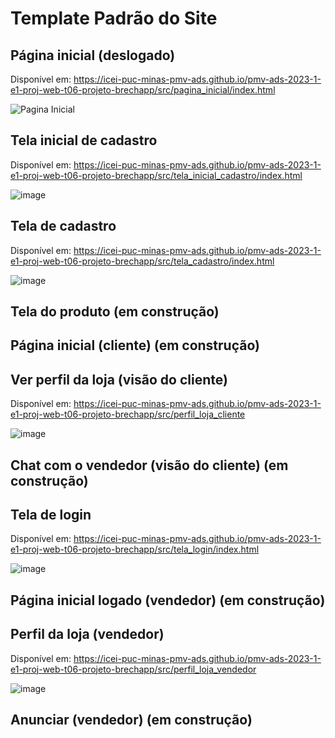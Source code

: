 # Template Padrão do Site

## Página inicial (deslogado)

Disponível em: https://icei-puc-minas-pmv-ads.github.io/pmv-ads-2023-1-e1-proj-web-t06-projeto-brechapp/src/pagina_inicial/index.html

![Pagina Inicial](https://github.com/ICEI-PUC-Minas-PMV-ADS/pmv-ads-2023-1-e1-proj-web-t06-projeto-brechapp/assets/128766835/9df8a700-6372-4d72-b94a-155a5a890d4e)

## Tela inicial de cadastro

Disponível em: https://icei-puc-minas-pmv-ads.github.io/pmv-ads-2023-1-e1-proj-web-t06-projeto-brechapp/src/tela_inicial_cadastro/index.html

![image](https://github.com/ICEI-PUC-Minas-PMV-ADS/pmv-ads-2023-1-e1-proj-web-t06-projeto-brechapp/assets/125296093/001d73cc-1432-4ded-adfc-012728c2cc74)


## Tela de cadastro

Disponível em: https://icei-puc-minas-pmv-ads.github.io/pmv-ads-2023-1-e1-proj-web-t06-projeto-brechapp/src/tela_cadastro/index.html

![image](https://github.com/ICEI-PUC-Minas-PMV-ADS/pmv-ads-2023-1-e1-proj-web-t06-projeto-brechapp/assets/125296093/b0862102-98b6-4863-8fba-2622e2942501)


## Tela do produto (em construção)

## Página inicial (cliente) (em construção)

## Ver perfil da loja (visão do cliente)

Disponível em: https://icei-puc-minas-pmv-ads.github.io/pmv-ads-2023-1-e1-proj-web-t06-projeto-brechapp/src/perfil_loja_cliente

![image](https://github.com/ICEI-PUC-Minas-PMV-ADS/pmv-ads-2023-1-e1-proj-web-t06-projeto-brechapp/assets/125296093/4661e7d4-717b-4471-8e09-28613297008a)


## Chat com o vendedor (visão do cliente) (em construção)

## Tela de login

Disponível em: https://icei-puc-minas-pmv-ads.github.io/pmv-ads-2023-1-e1-proj-web-t06-projeto-brechapp/src/tela_login/index.html

![image](https://github.com/ICEI-PUC-Minas-PMV-ADS/pmv-ads-2023-1-e1-proj-web-t06-projeto-brechapp/assets/125296093/d8dff995-fdfc-48ad-9caa-d5a7c067c242)


## Página inicial logado (vendedor) (em construção)

## Perfil da loja (vendedor)

Disponível em: https://icei-puc-minas-pmv-ads.github.io/pmv-ads-2023-1-e1-proj-web-t06-projeto-brechapp/src/perfil_loja_vendedor

![image](https://github.com/ICEI-PUC-Minas-PMV-ADS/pmv-ads-2023-1-e1-proj-web-t06-projeto-brechapp/assets/125296093/7ba25525-7ec6-4a76-bb4b-7b9df5999fdc)


## Anunciar (vendedor) (em construção)
